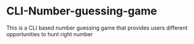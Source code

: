 # CLI-Number-guessing-game
This is a CLI based number guessing game that provides users different opportunities to hunt right number
